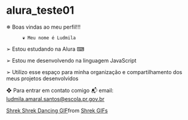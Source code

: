 # alura_teste01

✵ Boas vindas ao meu perfil!!! 

          ❦ Meu nome é Ludmila

➢ Estou estudando na Alura ⌨

➢ Estou me desenvolvendo na linguagem JavaScript

➢ Utilizo esse espaço para minha organização e compartilhamento dos meus projetos desenvolvidos

❖ Para entrar em contato comigo 📬
  email:  ludmila.amaral.santos@escola.pr.gov.br
  
<div class="tenor-gif-embed" data-postid="15068964" data-share-method="host" data-aspect-ratio="1" data-width="100%"><a href="https://tenor.com/view/shrek-shrek-dancing-dancing-dan%C3%A7ando-funny-gif-15068964">Shrek Shrek Dancing GIF</a>from <a href="https://tenor.com/search/shrek-gifs">Shrek GIFs</a></div> <script type="text/javascript" async src="https://tenor.com/embed.js"></script>
